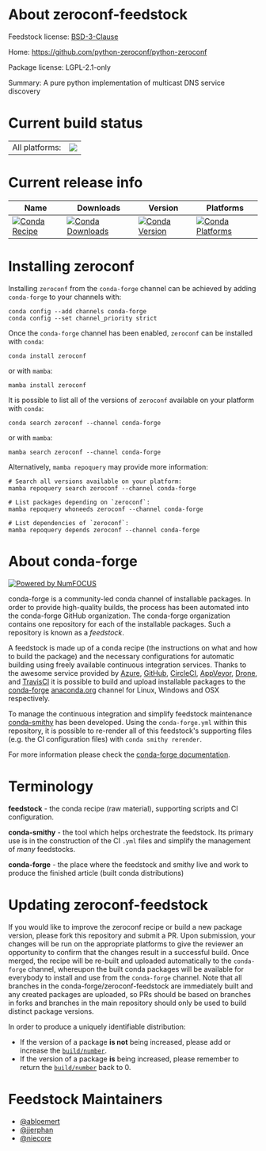 About zeroconf-feedstock
========================

Feedstock license: [BSD-3-Clause](https://github.com/conda-forge/zeroconf-feedstock/blob/main/LICENSE.txt)

Home: https://github.com/python-zeroconf/python-zeroconf

Package license: LGPL-2.1-only

Summary: A pure python implementation of multicast DNS service discovery

Current build status
====================


<table><tr><td>All platforms:</td>
    <td>
      <a href="https://dev.azure.com/conda-forge/feedstock-builds/_build/latest?definitionId=7752&branchName=main">
        <img src="https://dev.azure.com/conda-forge/feedstock-builds/_apis/build/status/zeroconf-feedstock?branchName=main">
      </a>
    </td>
  </tr>
</table>

Current release info
====================

| Name | Downloads | Version | Platforms |
| --- | --- | --- | --- |
| [![Conda Recipe](https://img.shields.io/badge/recipe-zeroconf-green.svg)](https://anaconda.org/conda-forge/zeroconf) | [![Conda Downloads](https://img.shields.io/conda/dn/conda-forge/zeroconf.svg)](https://anaconda.org/conda-forge/zeroconf) | [![Conda Version](https://img.shields.io/conda/vn/conda-forge/zeroconf.svg)](https://anaconda.org/conda-forge/zeroconf) | [![Conda Platforms](https://img.shields.io/conda/pn/conda-forge/zeroconf.svg)](https://anaconda.org/conda-forge/zeroconf) |

Installing zeroconf
===================

Installing `zeroconf` from the `conda-forge` channel can be achieved by adding `conda-forge` to your channels with:

```
conda config --add channels conda-forge
conda config --set channel_priority strict
```

Once the `conda-forge` channel has been enabled, `zeroconf` can be installed with `conda`:

```
conda install zeroconf
```

or with `mamba`:

```
mamba install zeroconf
```

It is possible to list all of the versions of `zeroconf` available on your platform with `conda`:

```
conda search zeroconf --channel conda-forge
```

or with `mamba`:

```
mamba search zeroconf --channel conda-forge
```

Alternatively, `mamba repoquery` may provide more information:

```
# Search all versions available on your platform:
mamba repoquery search zeroconf --channel conda-forge

# List packages depending on `zeroconf`:
mamba repoquery whoneeds zeroconf --channel conda-forge

# List dependencies of `zeroconf`:
mamba repoquery depends zeroconf --channel conda-forge
```


About conda-forge
=================

[![Powered by
NumFOCUS](https://img.shields.io/badge/powered%20by-NumFOCUS-orange.svg?style=flat&colorA=E1523D&colorB=007D8A)](https://numfocus.org)

conda-forge is a community-led conda channel of installable packages.
In order to provide high-quality builds, the process has been automated into the
conda-forge GitHub organization. The conda-forge organization contains one repository
for each of the installable packages. Such a repository is known as a *feedstock*.

A feedstock is made up of a conda recipe (the instructions on what and how to build
the package) and the necessary configurations for automatic building using freely
available continuous integration services. Thanks to the awesome service provided by
[Azure](https://azure.microsoft.com/en-us/services/devops/), [GitHub](https://github.com/),
[CircleCI](https://circleci.com/), [AppVeyor](https://www.appveyor.com/),
[Drone](https://cloud.drone.io/welcome), and [TravisCI](https://travis-ci.com/)
it is possible to build and upload installable packages to the
[conda-forge](https://anaconda.org/conda-forge) [anaconda.org](https://anaconda.org/)
channel for Linux, Windows and OSX respectively.

To manage the continuous integration and simplify feedstock maintenance
[conda-smithy](https://github.com/conda-forge/conda-smithy) has been developed.
Using the ``conda-forge.yml`` within this repository, it is possible to re-render all of
this feedstock's supporting files (e.g. the CI configuration files) with ``conda smithy rerender``.

For more information please check the [conda-forge documentation](https://conda-forge.org/docs/).

Terminology
===========

**feedstock** - the conda recipe (raw material), supporting scripts and CI configuration.

**conda-smithy** - the tool which helps orchestrate the feedstock.
                   Its primary use is in the construction of the CI ``.yml`` files
                   and simplify the management of *many* feedstocks.

**conda-forge** - the place where the feedstock and smithy live and work to
                  produce the finished article (built conda distributions)


Updating zeroconf-feedstock
===========================

If you would like to improve the zeroconf recipe or build a new
package version, please fork this repository and submit a PR. Upon submission,
your changes will be run on the appropriate platforms to give the reviewer an
opportunity to confirm that the changes result in a successful build. Once
merged, the recipe will be re-built and uploaded automatically to the
`conda-forge` channel, whereupon the built conda packages will be available for
everybody to install and use from the `conda-forge` channel.
Note that all branches in the conda-forge/zeroconf-feedstock are
immediately built and any created packages are uploaded, so PRs should be based
on branches in forks and branches in the main repository should only be used to
build distinct package versions.

In order to produce a uniquely identifiable distribution:
 * If the version of a package **is not** being increased, please add or increase
   the [``build/number``](https://docs.conda.io/projects/conda-build/en/latest/resources/define-metadata.html#build-number-and-string).
 * If the version of a package **is** being increased, please remember to return
   the [``build/number``](https://docs.conda.io/projects/conda-build/en/latest/resources/define-metadata.html#build-number-and-string)
   back to 0.

Feedstock Maintainers
=====================

* [@abloemert](https://github.com/abloemert/)
* [@jjerphan](https://github.com/jjerphan/)
* [@niecore](https://github.com/niecore/)

